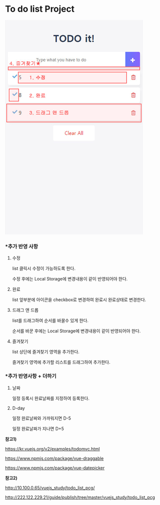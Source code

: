 # To do list Project

![img_todo](https://github.com/hacVuejs/todolist/blob/master/img_todo.jpg)

### *추가 반영 사항

1. 수정

   list 클릭시 수정이 가능하도록 한다.

   수정 후에는 Local Storage에 변경내용이 같이 반영되어야 한다.

2. 완료

   list 앞부분에 아이콘을 checkbox로 변경하여 완료시 완료상태로 변경한다.

3. 드래그 앤 드롭

   list를 드래그하여 순서를 바꿀수 있게 한다.

   순서를 바꾼 후에는 Local Storage에 변경내용이 같이 반영되어야 한다.

4. 즐겨찾기

   list 상단에 즐겨찾기 영역을 추가한다.

   즐겨찾기 영역에 추가할 리스트를 드래그하여 추가한다.

### *추가 반영사항 + 더하기

1. 날짜

   일정 등록시 완료날짜를 지정하여 등록한다.

2. D-day

   일정 완료날짜와 가까워지면 D-5

   일정 완료날짜가 지나면 D+5



**참고1)**

https://kr.vuejs.org/v2/examples/todomvc.html

https://www.npmjs.com/package/vue-draggable

https://www.npmjs.com/package/vue-datepicker

**참고2)**

http://10.100.0.65/vuejs_study/todo_list_pcg/

http://222.122.229.21/guide/publish/tree/master/vuejs_study/todo_list_pcg

